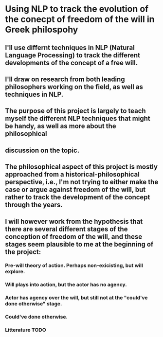 # Using NLP to track the evolution of the conecpt of freedom of the will in Greek philospohy

## I'll use differnt techniques in NLP (Natural Language Processing) to track the different developments of the concept of a free will. 

## I'll draw on research from both leading philosophers working on the field, as well as techniques in NLP. 

## The purpose of this project is largely to teach myself the different NLP techniques that might be handy, as well as more about the philosophical 
## discussion on the topic. 

## The philosophical aspect of this project is mostly approached from a historical-philosophical perspective, i.e., I'm not trying to either make the case or argue against freedom of the will, but rather to track the development of the concept through the years. 

## I will however work from the hypothesis that there are several different stages of the conception of freedom of the will, and these stages seem plausible to me at the beginning of the project: 

### Pre-will theory of action. Perhaps non-exicisting, but will explore. 

### Will plays into action, but the actor has no agency. 

### Actor has agency over the will, but still not at the "could've done otherwise" stage. 

### Could've done otherwise. 


### Litterature TODO 


